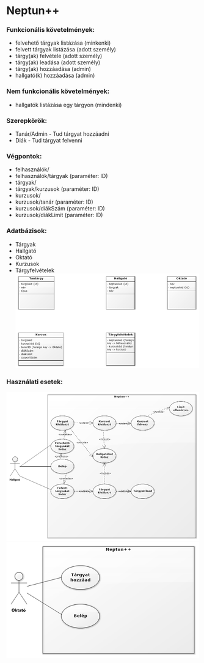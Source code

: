 # Neptun++

### Funkcionális követelmények:
* felvehető tárgyak listázása (minkenki)
* felvett tárgyak listázása (adott személy)
* tárgy(ak) felvétele (adott személy)
* tárgy(ak) leadása (adott személy)
* tárgy(ak) hozzáadása (admin)
* hallgató(k) hozzáadása (admin)

### Nem funkcionális követelmények:
* hallgatók listázása egy tárgyon (mindenki)

### Szerepkörök:
* Tanár/Admin - Tud tárgyat hozzáadni
* Diák - Tud tárgyat felvenni

### Végpontok:
* felhasználók/
* felhasználók/tárgyak (paraméter: ID)
* tárgyak/
* tárgyak/kurzusok (paraméter: ID) 
* kurzusok/
* kurzusok/tanár (paraméter: ID)
* kurzusok/diákSzám (paraméter: ID)
* kurzusok/diákLimit (paraméter: ID)
### Adatbázisok:
* Tárgyak
* Hallgató
* Oktató
* Kurzusok
* Tárgyfelvételek
![Adatbázis táblák](docs/img/Classdiagram1.png)


### Használati esetek:
![Hallgató használati esetei](docs/img/Usecasediagram1.png)
![Oktató használati esetei](docs/img/Usecasediagram2.png)
###